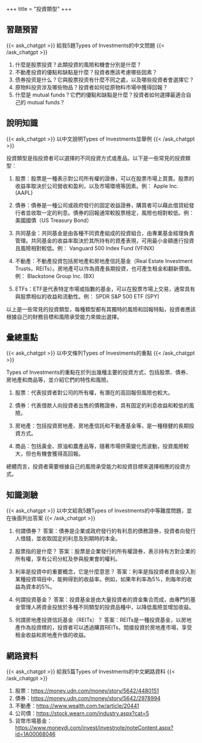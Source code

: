 +++
title = "投資類型"
+++
## 習題預習
{{< ask_chatgpt >}}
給我5題Types of Investments的中文問題
{{< /ask_chatgpt >}}



1. 什麼是股票投資？此類投資的風險和機會分別是什麼？
2. 不動產投資的優點和缺點是什麼？投資者應該考慮哪些因素？
3. 债券投资是什么？它與股票投资有什麼不同之處，以及哪些投資者會選擇它？
4. 原物料投资涉及哪些物品？投資者如何從原物料市場中獲得回報？
5. 什麼是 mutual funds？它們的優點和缺點是什麼？投資者如何選擇最適合自己的 mutual funds？   

## 說明知識
{{< ask_chatgpt >}}
以中文說明Types of Investments並舉例
{{< /ask_chatgpt >}}



投資類型是指投資者可以選擇的不同投資方式或產品。以下是一些常見的投資類型：

1. 股票：股票是一種表示對公司所有權的證券，可以在股票市場上買賣。股票的收益率取決於公司營收和盈利，以及市場環境等因素。例： Apple Inc. (AAPL)

2. 債券：債券是一種公司或政府發行的固定收益證券，購買者可以藉此借貸給發行者並收取一定的利息。債券的回報通常較股票穩定，風險也相對較低。例：美國國債（US Treasury Bond）

3. 共同基金：共同基金是由各種不同資產組成的投資組合，由專業基金經理負責管理。共同基金的收益率取決於其所持有的資產表現，可用最小金額進行投資且風險相對較低。例： Vanguard 500 Index Fund (VFINX)

4. 不動產：不動產投資包括房地產和房地產信託基金（Real Estate Investment Trusts，REITs）。房地產可以作為資產長期投資，也可產生租金和翻新價值。例： Blackstone Group Inc. (BX)

5. ETFs：ETF是代表特定市場或指數的基金，可以在股票市場上交易，通常具有與股票相似的收益和流動性。例： SPDR S&P 500 ETF (SPY)

以上是一些常見的投資類型，每種類型都有其獨特的風險和回報特點，投資者應該根據自己的財務目標和風險承受能力來做出選擇。   

## 彙總重點
{{< ask_chatgpt >}}
以中文條列Types of Investments的重點
{{< /ask_chatgpt >}}



Types of Investments的重點在於列出幾種主要的投資方式，包括股票、債券、房地產和商品等，並介紹它們的特性和風險。

1. 股票：代表投資者對公司的所有權，有潛在的高回報但風險也較大。

2. 債券：代表借款人向投資者出售的債務證券，具有固定的利息收益和較低的風險。

3. 房地產：包括投資房地產、房地產信託和不動產基金等，是一種穩健的長期投資方式。

4. 商品：包括黃金、原油和農產品等，隨著市場供需變化而波動，投資風險較大，但也有機會獲得高回報。

總體而言，投資者需要根據自己的風險承受能力和投資目標來選擇相應的投資方式。   

## 知識測驗
{{< ask_chatgpt >}}
以中文給我5題Types of Investments的中等難度問題，並在後面列出答案
{{< /ask_chatgpt >}}



1. 何謂債券？
答案：債券是企業或政府發行的有利息的債務證券，投資者向發行人借錢，並收取固定的利息及到期時的本金。

2. 股票指的是什麼？
答案：股票是企業發行的所有權證券，表示持有方對企業的所有權，享有公司分紅及參與股東會的權利。

3. 利率是投資中的重要概念，它是什麼意思？
答案：利率是指投資者資金投入到某種投資項目中，能夠得到的收益率。例如，如果年利率為5%，則每年的收益為資本的5%。

4. 何謂投資基金？
答案：投資基金是由大量投資者的資金集合而成，由專門的基金管理人將資金投放於多種不同類型的投資品種中，以降低風險並增加收益。

5. 何謂房地產投資信託基金（REITs）？
答案：REITs是一種投資基金，以房地產作為投資標的，投資者可以透過購買REITs，間接投資於房地產市場，享受租金收益和房地產升值的收益。   

## 網路資料
{{< ask_chatgpt >}}
給我5篇Types of Investments的中文網路資料
{{< /ask_chatgpt >}}



1. 股票：https://money.udn.com/money/story/5642/4480151
2. 債券：https://money.udn.com/money/story/5642/2978994
3. 不動產：https://www.wealth.com.tw/article/20441
4. 公司債：https://stock.wearn.com/industry.aspx?cat=5
5. 貨幣市場基金：https://www.moneydj.com/invest/investnote/noteContent.aspx?id=1A00068046   

